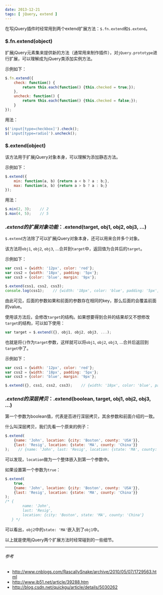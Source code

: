 ```yaml
---
date: 2013-12-21
tags: [ jQuery, extend ]
---
```


在写jQuery插件时经常用到两个extend扩展方法：`$.fn.extend`和`$.extend`。

### $.fn.extend(object)

扩展jQuery元素集来提供新的方法（通常用来制作插件），对`jQuery.prototype`进行扩展，可以理解成为jQuery类添加实例方法。

示例如下：

``` javascript
$.fn.extend({
	check: function() {
		return this.each(function() {this.checked = true;});
	},
	uncheck: function() {
		return this.each(function() {this.checked = false;});
	}
});
```

用法：

``` javascript
$('input[type=checkbox]').check();
$('input[type=radio]').uncheck();
```

### $.extend(object)

该方法用于扩展jQuery对象本身，可以理解为添加静态方法。

示例如下：

``` javascript
$.extend({
	min: function(a, b) {return a < b ? a : b;},
	max: function(a, b) {return a > b ? a : b;}
});
```

用法：

``` javascript
$.min(2, 3);    // 2
$.max(4, 5);    // 5
```

### $.extend的扩展对象功能：$.extend(target, obj1, obj2, obj3, ...)

`$.extend`方法除了可以扩展jQuery对象本身，还可以用来合并多个对象。

该方法将`obj1`, `obj2`, `obj3`, ...合并到`target`中，返回值为合并后的`target`。

示例如下：

``` javascript
var css1 = {width: '12px', color: 'red'};
var css2 = {width: '18px', padding: '5px'};
var css3 = {color: 'blue', margin: '9px'};

$.extend(css1, css2, css3);
console.log(css1);    // {width: '18px', color: 'blue', padding: '5px', margin: '9px'}
```

由此可见，后面的参数如果和前面的参数存在相同的key，那么后面的会覆盖前面的value。

使用该方法后，会修改`target`的结构。如果想要得到合并的结果却又不想修改`target`的结构，可以如下使用：

``` javascript
var target = $.extend({}, obj1, obj2, obj3, ...);
```

也就是将`{}`作为`target`参数，这样就可以将`obj1`, `obj2`, `obj3`, ...合并后返回到`target`中了。

示例如下：

``` javascript
var css1 = {width: '12px', color: 'red'};
var css2 = {width: '18px', padding: '5px'};
var css3 = {color: 'blue', margin: '9px'};

$.extend({}, css1, css2, css3);    // {width: '18px', color: 'blue', padding: '5px', margin: '9px'}
```

### $.extend的深层拷贝：$.extend(boolean, target, obj1, obj2, obj3, ...)

第一个参数为boolean值，代表是否进行深层拷贝，其余参数和前面介绍的一致。

什么叫深层拷贝，我们先看一个原来的例子：

``` javascript
$.extend(
	{name: 'John', location: {city: 'Boston', county: 'USA'}},
	{last: 'Resig', location: {state: 'MA', county: 'China'}}
);    // {name: 'John', last: 'Resig', location: {state: 'MA', county: 'China'}}
```

可以发现，`location`做为一个整体嵌入到第一个参数中。

如果设置第一个参数为`true`：

``` javascript
$.extend(
	true,
	{name: 'John', location: {city: 'Boston', county: 'USA'}},
	{last: 'Resig', location: {state: 'MA', county: 'China'}}
);
/* {
        name: 'John',
        last: 'Resig',
        location: {city: 'Boston', state: 'MA', county: 'China'}
   } */
```

可以看出，`obj2`中的`state: 'MA'`嵌入到了`obj1`中。

以上就是使用jQuery两个扩展方法时经常碰到的一些细节。

------

###### 参考

- <http://www.cnblogs.com/RascallySnake/archive/2010/05/07/1729563.html>
- <http://www.jb51.net/article/39288.htm>
- <http://blog.csdn.net/quickgu/article/details/5030262>
